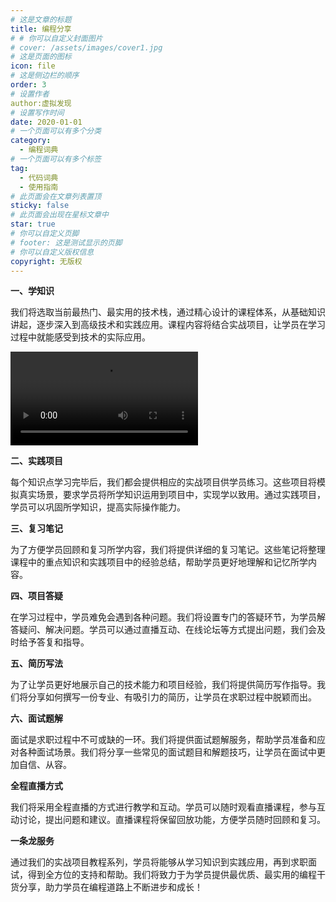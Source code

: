 ```yaml
---
# 这是文章的标题
title: 编程分享
# # 你可以自定义封面图片
# cover: /assets/images/cover1.jpg
# 这是页面的图标
icon: file
# 这是侧边栏的顺序
order: 3
# 设置作者
author:虚拟发现
# 设置写作时间
date: 2020-01-01
# 一个页面可以有多个分类
category:
  - 编程词典
# 一个页面可以有多个标签
tag:
  - 代码词典
  - 使用指南
# 此页面会在文章列表置顶
sticky: false
# 此页面会出现在星标文章中
star: true
# 你可以自定义页脚
# footer: 这是测试显示的页脚
# 你可以自定义版权信息
copyright: 无版权
---
```



**一、学知识**

我们将选取当前最热门、最实用的技术栈，通过精心设计的课程体系，从基础知识讲起，逐步深入到高级技术和实践应用。课程内容将结合实战项目，让学员在学习过程中就能感受到技术的实际应用。

![](https://aigc456-1322485937.cos.ap-chengdu.myqcloud.com/load/202402281701065.mp4)

**二、实践项目**

每个知识点学习完毕后，我们都会提供相应的实战项目供学员练习。这些项目将模拟真实场景，要求学员将所学知识运用到项目中，实现学以致用。通过实践项目，学员可以巩固所学知识，提高实际操作能力。

**三、复习笔记**

为了方便学员回顾和复习所学内容，我们将提供详细的复习笔记。这些笔记将整理课程中的重点知识和实践项目中的经验总结，帮助学员更好地理解和记忆所学内容。

**四、项目答疑**

在学习过程中，学员难免会遇到各种问题。我们将设置专门的答疑环节，为学员解答疑问、解决问题。学员可以通过直播互动、在线论坛等方式提出问题，我们会及时给予答复和指导。

**五、简历写法**

为了让学员更好地展示自己的技术能力和项目经验，我们将提供简历写作指导。我们将分享如何撰写一份专业、有吸引力的简历，让学员在求职过程中脱颖而出。

**六、面试题解**

面试是求职过程中不可或缺的一环。我们将提供面试题解服务，帮助学员准备和应对各种面试场景。我们将分享一些常见的面试题目和解题技巧，让学员在面试中更加自信、从容。

**全程直播方式**

我们将采用全程直播的方式进行教学和互动。学员可以随时观看直播课程，参与互动讨论，提出问题和建议。直播课程将保留回放功能，方便学员随时回顾和复习。

**一条龙服务**

通过我们的实战项目教程系列，学员将能够从学习知识到实践应用，再到求职面试，得到全方位的支持和帮助。我们将致力于为学员提供最优质、最实用的编程干货分享，助力学员在编程道路上不断进步和成长！